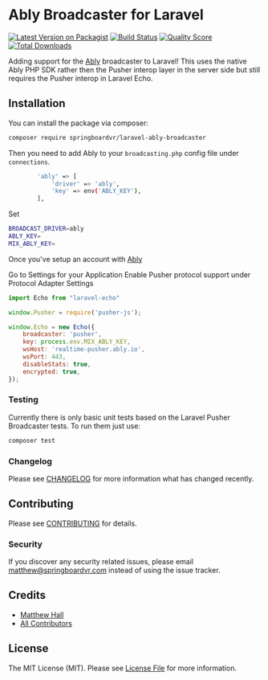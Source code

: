 # Ably Broadcaster for Laravel

[![Latest Version on Packagist](https://img.shields.io/packagist/v/springboardvr/laravel-ably-broadcaster.svg?style=flat-square)](https://packagist.org/packages/springboardvr/laravel-ably-broadcaster)
[![Build Status](https://img.shields.io/travis/springboardvr/laravel-ably-broadcaster/master.svg?style=flat-square)](https://travis-ci.org/springboardvr/laravel-ably-broadcaster)
[![Quality Score](https://img.shields.io/scrutinizer/g/springboardvr/laravel-ably-broadcaster.svg?style=flat-square)](https://scrutinizer-ci.com/g/springboardvr/laravel-ably-broadcaster)
[![Total Downloads](https://img.shields.io/packagist/dt/springboardvr/laravel-ably-broadcaster.svg?style=flat-square)](https://packagist.org/packages/springboardvr/laravel-ably-broadcaster)

Adding support for the [Ably](https://ably.io) broadcaster to Laravel! This uses the native Ably PHP SDK rather then the Pusher interop layer in the server side but still requires the Pusher interop in Laravel Echo.

## Installation

You can install the package via composer:

```bash
composer require springboardvr/laravel-ably-broadcaster
```

Then you need to add Ably to your `broadcasting.php` config file under `connections`.

```bash
        'ably' => [
            'driver' => 'ably',
            'key' => env('ABLY_KEY'),
        ],
```

Set
```bash
BROADCAST_DRIVER=ably
ABLY_KEY=
MIX_ABLY_KEY=
```

Once you've setup an account with [Ably](https://www.ably.io/)

Go to Settings for your Application
Enable Pusher protocol support under Protocol Adapter Settings


```javascript
import Echo from "laravel-echo"

window.Pusher = require('pusher-js');

window.Echo = new Echo({
    broadcaster: 'pusher',
    key: process.env.MIX_ABLY_KEY,
    wsHost: 'realtime-pusher.ably.io',
    wsPort: 443,
    disableStats: true,
    encrypted: true,
});
```

### Testing
Currently there is only basic unit tests based on the Laravel Pusher Broadcaster tests. To run them just use:
``` bash
composer test
```

### Changelog

Please see [CHANGELOG](CHANGELOG.md) for more information what has changed recently.

## Contributing

Please see [CONTRIBUTING](CONTRIBUTING.md) for details.

### Security

If you discover any security related issues, please email matthew@springboardvr.com instead of using the issue tracker.

## Credits

- [Matthew Hall](https://github.com/springboardvr)
- [All Contributors](../../contributors)

## License

The MIT License (MIT). Please see [License File](LICENSE.md) for more information.
